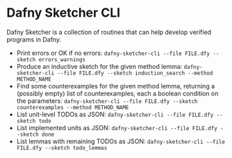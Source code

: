 # Dafny Sketcher CLI

Dafny Sketcher is a collection of routines that can help develop verified programs in Dafny.

- Print errors or OK if no errors:
  `dafny-sketcher-cli --file FILE.dfy --sketch errors_warnings`
- Produce an inductive sketch for the given method lemma:
  `dafny-sketcher-cli --file FILE.dfy --sketch induction_search --method METHOD_NAME`
- Find some counterexamples for the given method lemma, returning a (possibly empty) list of counterexamples, each a boolean condition on the parameters:
  `dafny-sketcher-cli --file FILE.dfy --sketch counterexamples --method METHOD_NAME`
- List unit-level TODOs as JSON:
  `dafny-sketcher-cli --file FILE.dfy --sketch todo`
- List implemented units as JSON:
  `dafny-sketcher-cli --file FILE.dfy --sketch done`
- List lemmas with remaining TODOs as JSON:
  `dafny-sketcher-cli --file FILE.dfy --sketch todo_lemmas`
